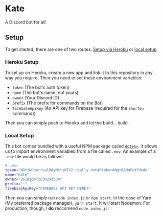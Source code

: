 # Kate
A Discord bot for all!

## Setup
To get started, there are one of two routes. [Setup via Heroku](#heroku-setup) or [local setup](#local-setup)

### Heroku Setup
To set up on Heroku, create a new app and link it to this repository in any way you require. Then you need to set these environment variables:

- `token` (The bot's auth token)
- `name` (The bot's name, not yours)
- `owner` (Your Discord ID)
- `prefix` (The prefix for commands on the Bot)
- `firebaseApiKey` (An API key for Firebase (required for the `shorten` command))

Then you can simply push to Heroku and let the build... build.

### Local Setup
This bot comes bundled with a useful NPM package called [`dotenv`](https://npmjs.com/package/dotenv). It allows us to import environment variabled from a file called `.env`. An example of a `.env` file would be as follows:

```sh
# .env
token="NDYzNDnotrealDAyMitsNTY2.really.notaPtokenANgt62MoFdtFdude"
name="Kate"
owner="261816473830293504"
prefix="~"
firebaseApiKey="FIREBASE API KEY HERE!"
```

Then you can simply run `node index.js` or `npm start`. In the case of Yarn (My preferred package manager), `yarn start`. It will start Nodemon. For production, though, I __do__ reccomend `node index.js`.